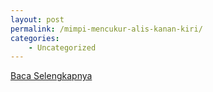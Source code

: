 ```yaml
---
layout: post
permalink: /mimpi-mencukur-alis-kanan-kiri/
categories:
    - Uncategorized
---
```


[Baca Selengkapnya](/02)
